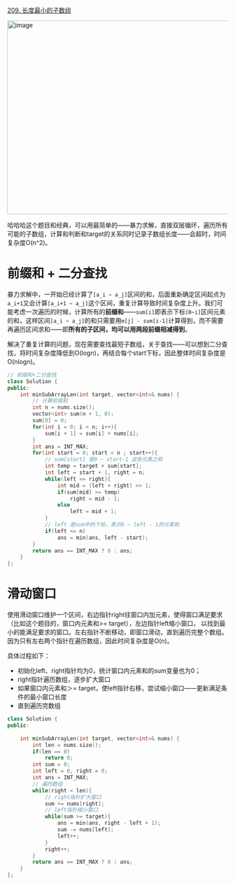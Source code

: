 [209. 长度最小的子数组](https://leetcode.cn/problems/minimum-size-subarray-sum/description/?envType=study-plan-v2&envId=top-interview-150)

<img width="907" height="443" alt="image" src="https://github.com/user-attachments/assets/dd505239-05c8-4a1b-9604-23cd59f1590c" />

哈哈哈这个题目和经典，可以用最简单的——暴力求解，直接双层循环，遍历所有可能的子数组，计算和判断和target的关系同时记录子数组长度——会超时，时间复杂度O(n^2)。

# 前缀和 + 二分查找
暴力求解中，一开始已经计算了`[a_i ~ a_j]`区间的和，后面重新确定区间起点为`a_i+1`又会计算`[a_i+1 ~ a_j]`这个区间，重复计算导致时间复杂度上升。我们可能考虑一次遍历的时候，计算所有的**前缀和**——`sum[i]`即表示下标`[0~i]`区间元素的和，这样区间`[a_i ~ a_j]`的和只需要用`m[j] - sum[i-1]`计算得到，而不需要再遍历区间求和——即**所有的子区间，均可以用两段前缀相减得到**。

解决了重复计算的问题，现在需要查找最短子数组，关于查找——可以想到二分查找，将时间复杂度降低到O(logn)，再结合每个start下标，因此整体时间复杂度是O(nlogn)。

```cpp
// 前缀和+二分查找
class Solution {
public:     
    int minSubArrayLen(int target, vector<int>& nums) {
        // 计算前缀和
        int n = nums.size();
        vector<int> sum(n + 1, 0);
        sum[0] = 0;
        for(int i = 0; i < n; i++){
            sum[i + 1] = sum[i] + nums[i];
        }
        int ans = INT_MAX;
        for(int start = 0; start < n ; start++){
            // sum[start] 是0 ~ start-1 这些元素之和  
            int temp = target + sum[start];     
            int left = start + 1, right = n;
            while(left <= right){
                int mid = (left + right) >> 1;
                if(sum[mid] >= temp)
                    right = mid - 1;
                else    
                    left = mid + 1;
            }
            // left 是sum中的下标，表示0 ~ left - 1的元素和
            if(left <= n)
                ans = min(ans, left - start);
        }
        return ans == INT_MAX ? 0 : ans;
    }
};

```


# 滑动窗口
 使用滑动窗口维护一个区间，右边指针right往窗口内加元素，使得窗口满足要求（比如这个题目的，窗口内元素和>= target），左边指针left缩小窗口， 以找到最小的能满足要求的窗口。左右指针不断移动，即窗口滑动，直到遍历完整个数组。 因为只有左右两个指针在遍历数组，因此时间复杂度是O(n)。

具体过程如下：
+ 初始化left、right指针均为0，统计窗口内元素和的sum变量也为0；
+ right指针遍历数组，逐步扩大窗口
+ 如果窗口内元素和＞= target，使left指针右移，尝试缩小窗口——更新满足条件的最小窗口长度
+ 直到遍历完数组

```cpp
class Solution {
public:
      
    int minSubArrayLen(int target, vector<int>& nums) {
        int len = nums.size();
        if(len == 0)
            return 0;
        int sum = 0;
        int left = 0, right = 0;
        int ans = INT_MAX;
        // 遍历数组
        while(right < len){
            // right指针扩大窗口
            sum += nums[right];
            // left指针缩小窗口
            while(sum >= target){
                ans = min(ans, right - left + 1);
                sum -= nums[left];
                left++;
            }
            right++;
        }  
        return ans == INT_MAX ? 0 : ans;  
    }
};
```
